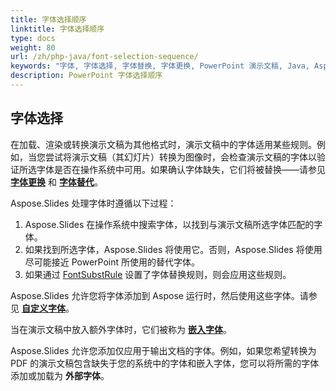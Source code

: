 ```yaml
---
title: 字体选择顺序
linktitle: 字体选择顺序
type: docs
weight: 80
url: /zh/php-java/font-selection-sequence/
keywords: "字体, 字体选择, 字体替换, 字体更换, PowerPoint 演示文稿, Java, Aspose.Slides for PHP via Java"
description: PowerPoint 字体选择顺序
---
```


## 字体选择

在加载、渲染或转换演示文稿为其他格式时，演示文稿中的字体适用某些规则。例如，当您尝试将演示文稿（其幻灯片）转换为图像时，会检查演示文稿的字体以验证所选字体是否在操作系统中可用。如果确认字体缺失，它们将被替换——请参见 [**字体更换**](https://docs.aspose.com/slides/php-java/font-replacement/) 和 [**字体替代**](https://docs.aspose.com/slides/php-java/font-substitution/)。

Aspose.Slides 处理字体时遵循以下过程：

1. Aspose.Slides 在操作系统中搜索字体，以找到与演示文稿所选字体匹配的字体。
2. 如果找到所选字体，Aspose.Slides 将使用它。否则，Aspose.Slides 将使用尽可能接近 PowerPoint 所使用的替代字体。
3. 如果通过 [FontSubstRule](https://reference.aspose.com/slides/php-java/aspose.slides/fontsubstrule/) 设置了字体替换规则，则会应用这些规则。

Aspose.Slides 允许您将字体添加到 Aspose 运行时，然后使用这些字体。请参见 [**自定义字体**](https://docs.aspose.com/slides/php-java/custom-font/)。

当在演示文稿中放入额外字体时，它们被称为 [**嵌入字体**](https://docs.aspose.com/slides/php-java/embedded-font/)。

Aspose.Slides 允许您添加仅应用于输出文档的字体。例如，如果您希望转换为 PDF 的演示文稿包含缺失于您的系统中的字体和嵌入字体，您可以将所需的字体添加或加载为 **外部字体**。